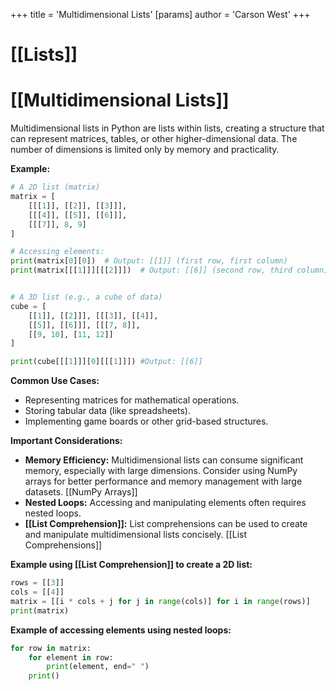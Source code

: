 +++
 title = 'Multidimensional Lists'
[params]
	author = 'Carson West'
+++
# [[Lists]]
# [[Multidimensional Lists]] 
Multidimensional lists in Python are lists within lists, creating a structure that can represent matrices, tables, or other higher-dimensional data.  The number of dimensions is limited only by memory and practicality.

**Example:**

```python
# A 2D list (matrix)
matrix = [
    [[[1]], [[2]], [[3]]],
    [[[4]], [[5]], [[6]]],
    [[[7]], 8, 9]
]

# Accessing elements:
print(matrix[0][0])  # Output: [[1]] (first row, first column)
print(matrix[[[1]]][[[2]]])  # Output: [[6]] (second row, third column)


# A 3D list (e.g., a cube of data)
cube = [
    [[1]], [[2]]], [[[3]], [[4]],
    [[5]], [[6]]], [[[7, 8]],
    [[9, 10], [11, 12]]
]

print(cube[[[1]]][0][[[1]]]) #Output: [[6]]

```

**Common Use Cases:**

* Representing matrices for mathematical operations.
* Storing tabular data (like spreadsheets).
* Implementing game boards or other grid-based structures.


**Important Considerations:**

* **Memory Efficiency:**  Multidimensional lists can consume significant memory, especially with large dimensions. Consider using NumPy arrays for better performance and memory management with large datasets. [[NumPy Arrays]]
* **Nested Loops:** Accessing and manipulating elements often requires nested loops.  
* **[[List Comprehension]]:**  List comprehensions can be used to create and manipulate multidimensional lists concisely.  [[List Comprehensions]]


**Example using [[List Comprehension]] to create a 2D list:**

```python
rows = [[3]]
cols = [[4]]
matrix = [[i * cols + j for j in range(cols)] for i in range(rows)]
print(matrix)
```

**Example of accessing elements using nested loops:**

```python
for row in matrix:
    for element in row:
        print(element, end=" ")
    print()
```
